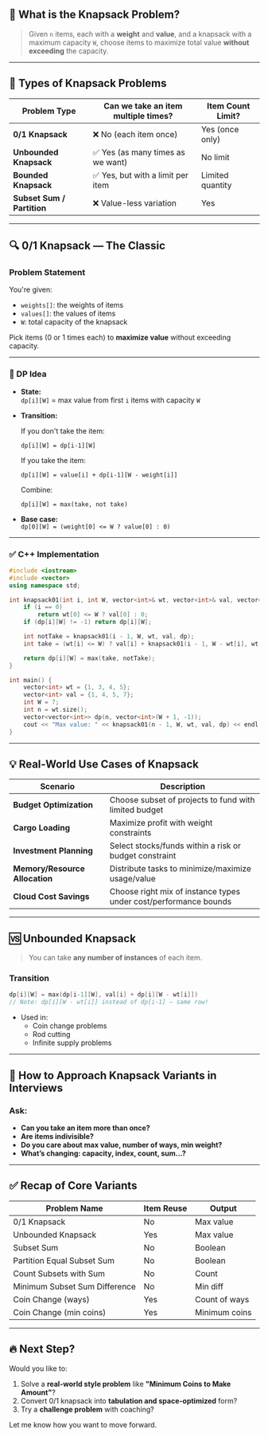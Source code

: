 ## 🎯 What is the Knapsack Problem?

> Given `n` items, each with a **weight** and **value**, and a knapsack with a maximum capacity `W`, choose items to maximize total value **without exceeding** the capacity.

---

## 🧠 Types of Knapsack Problems

| Problem Type | Can we take an item multiple times? | Item Count Limit? |
|--------------|--------------------------------------|--------------------|
| **0/1 Knapsack** | ❌ No (each item once)          | Yes (once only)     |
| **Unbounded Knapsack** | ✅ Yes (as many times as we want) | No limit          |
| **Bounded Knapsack** | ✅ Yes, but with a limit per item | Limited quantity  |
| **Subset Sum / Partition** | ❌ Value-less variation         | Yes                |

---

## 🔍 0/1 Knapsack — The Classic

### Problem Statement

You're given:
- `weights[]`: the weights of items
- `values[]`: the values of items
- `W`: total capacity of the knapsack

Pick items (0 or 1 times each) to **maximize value** without exceeding capacity.

---

### 🧠 DP Idea

- **State:**  
  `dp[i][W]` = max value from first `i` items with capacity `W`
  
- **Transition:**

  If you don't take the item:
  ```
  dp[i][W] = dp[i-1][W]
  ```

  If you take the item:
  ```
  dp[i][W] = value[i] + dp[i-1][W - weight[i]]
  ```

  Combine:
  ```
  dp[i][W] = max(take, not take)
  ```

- **Base case:**  
  `dp[0][W] = (weight[0] <= W ? value[0] : 0)`

---

### ✅ C++ Implementation

```cpp
#include <iostream>
#include <vector>
using namespace std;

int knapsack01(int i, int W, vector<int>& wt, vector<int>& val, vector<vector<int>>& dp) {
    if (i == 0)
        return wt[0] <= W ? val[0] : 0;
    if (dp[i][W] != -1) return dp[i][W];

    int notTake = knapsack01(i - 1, W, wt, val, dp);
    int take = (wt[i] <= W) ? val[i] + knapsack01(i - 1, W - wt[i], wt, val, dp) : 0;

    return dp[i][W] = max(take, notTake);
}

int main() {
    vector<int> wt = {1, 3, 4, 5};
    vector<int> val = {1, 4, 5, 7};
    int W = 7;
    int n = wt.size();
    vector<vector<int>> dp(n, vector<int>(W + 1, -1));
    cout << "Max value: " << knapsack01(n - 1, W, wt, val, dp) << endl;
}
```

---

## 💡 Real-World Use Cases of Knapsack

| Scenario | Description |
|----------|-------------|
| **Budget Optimization** | Choose subset of projects to fund with limited budget |
| **Cargo Loading** | Maximize profit with weight constraints |
| **Investment Planning** | Select stocks/funds within a risk or budget constraint |
| **Memory/Resource Allocation** | Distribute tasks to minimize/maximize usage/value |
| **Cloud Cost Savings** | Choose right mix of instance types under cost/performance bounds |

---

## 🆚 Unbounded Knapsack

> You can take **any number of instances** of each item.

### Transition

```cpp
dp[i][W] = max(dp[i-1][W], val[i] + dp[i][W - wt[i]])
// Note: dp[i][W - wt[i]] instead of dp[i-1] — same row!
```

- Used in:
  - Coin change problems
  - Rod cutting
  - Infinite supply problems

---

## 🧠 How to Approach Knapsack Variants in Interviews

### Ask:
- **Can you take an item more than once?**
- **Are items indivisible?**
- **Do you care about max value, number of ways, min weight?**
- **What’s changing: capacity, index, count, sum...?**

---

## ✅ Recap of Core Variants

| Problem Name | Item Reuse | Output |
|--------------|------------|--------|
| 0/1 Knapsack | No         | Max value |
| Unbounded Knapsack | Yes | Max value |
| Subset Sum   | No         | Boolean |
| Partition Equal Subset Sum | No | Boolean |
| Count Subsets with Sum | No | Count |
| Minimum Subset Sum Difference | No | Min diff |
| Coin Change (ways) | Yes | Count of ways |
| Coin Change (min coins) | Yes | Minimum coins |

---

## 🔥 Next Step?

Would you like to:

1. Solve a **real-world style problem** like **"Minimum Coins to Make Amount"**?
2. Convert 0/1 knapsack into **tabulation and space-optimized** form?
3. Try a **challenge problem** with coaching?

Let me know how you want to move forward.